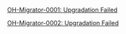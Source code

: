 [OH-Migrator-0001: Upgradation Failed](migration/oh-migrator-0001.md)

[OH-Migrator-0002: Upgradation Failed](migration/oh-migrator-0002.md)

